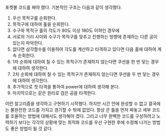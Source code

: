 포켓볼 코드를 짜야 했다.
기본적인 구조는 다음과 같이 생각했다.
1. 우선 목적구를 순회한다.
2. 목적구에 대하여 홀을 순회한다.
3. 수구와 목적구 홀의 각도가 90도 이상 180도 이하인 경우에
4. 서로의 거리 사이와 수구가 목적구를 맞추고 진행하는 방향에  존재하는 다른 공이 있는지 파악한다.
5. 없다면 삼각함수를 이용하여 각도를 계산하고 타격하고 있다면 다음 홀에 대하여 계속 순회한다.
6. 1차 순회에 대하여 칠 수 있는 목적구가 존재하지 않는다면 쿠션을 한 번 닿는 경우에 대하여 생각한다.
7. 2차 순회에 대하여 칠 수 있는 목적구가 존재하지 않는다면 쿠션을 두 번 닿는 경우에 대하여 생각한다.
8. 추가적으로 첫 타격을 통하여 power에 대하여 생각해 본다.
9. 마지막으로는 같은 원리로 검은 공을 타격한다.

이런 알고리즘을 생각하고 구현하기 시작했다. 하지만 시간 안에 완성할 수 없고 결국에는 불완전한 코드를 가지고 경기할 수 밖에 없었다. 항상 큰 틀을 먼저 짜놓고 세부 코드를 조율하는 방법에 대해서도 생각해야 겠다. 그리고 너무 완벽한 코드를 구성하려고 노력하기 보다는 각각의 상황에 맞는 최적화 코드를 우선 구현한 후에 수정해 나가는 방법도 좋은 방법이 될 것 같다.